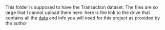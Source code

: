 This folder is supposed to have the Transaction dataset. The files are so large that I cannot upload them here. 
here is the link to the drive that contains all the [data](drive.google.com/drive/folders/11h6RCsniJXMrfRhXnxSo_8-buBveWcgU) and info you will need for this project as provided by the author
